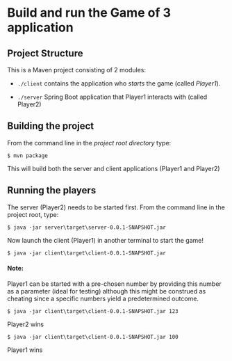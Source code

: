 # Build and run the Game of 3 application

## Project Structure

This is a Maven project consisting of 2 modules:

 + `./client`
 contains the application who _starts_ the game (called *Player1*).

 + `./server`
 Spring Boot application that Player1 interacts with (called Player2)
 
## Building the project


From the command line in the _project root directory_ type:

    $ mvn package
    
 
 This will build both the server and client applications (Player1 and Player2)
 
## Running the players

The server (Player2) needs to be started first. From the command line in the project root, type:

    $ java -jar server\target\server-0.0.1-SNAPSHOT.jar
    
Now launch the client (Player1) in another terminal to start the game!

    $ java -jar client\target\client-0.0.1-SNAPSHOT.jar
    
    
#### Note: 
Player1 can be started with a pre-chosen number by providing this number as a parameter (ideal for testing)
although this might be construed as cheating since a specific numbers yield a predetermined outcome.

    $ java -jar client\target\client-0.0.1-SNAPSHOT.jar 123
    
Player2 wins


    $ java -jar client\target\client-0.0.1-SNAPSHOT.jar 100
    

Player1 wins

